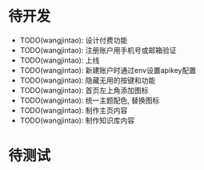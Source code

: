 # 待开发
* TODO(wangjintao): 设计付费功能
* TODO(wangjintao): 注册账户用手机号或邮箱验证
* TODO(wangjintao): 上线
* TODO(wangjintao): 新建账户时通过env设置apikey配置
* TODO(wangjintao): 隐藏无用的按键和功能
* TODO(wangjintao): 首页左上角添加图标
* TODO(wangjintao): 统一主题配色, 替换图标
* TODO(wangjintao): 制作主页内容
* TODO(wangjintao): 制作知识库内容

# 待测试
